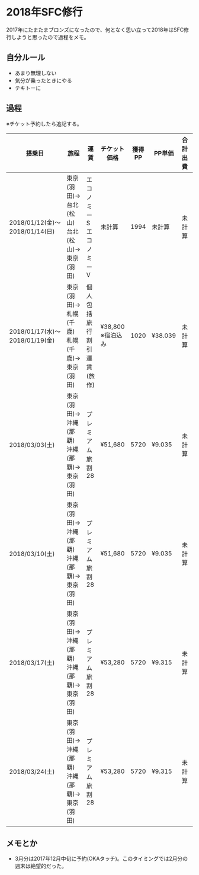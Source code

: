 # 2018年SFC修行
2017年にたまたまブロンズになったので、何となく思い立って2018年はSFC修行しようと思ったので過程をメモ。

## 自分ルール
* あまり無理しない
* 気分が乗ったときにやる
* テキトーに

## 過程
※チケット予約したら追記する。

搭乗日 | 旅程 | 運賃 | チケット価格 | 獲得PP | PP単価 | 合計出費 | 合計PP | 備考
--- | --- | --- | --- | --- | --- | --- | --- | ---
2018/01/12(金)〜<br>2018/01/14(日) | 東京(羽田)→台北(松山)<br>台北(松山)→東京(羽田) | エコノミーS<br>エコノミーV | 未計算 | 1994| 未計算 | 未計算 | 未計算 | 旅行
2018/01/17(水)〜<br>2018/01/19(金) | 東京(羽田)→札幌(千歳)<br>札幌(千歳)→東京(羽田) | 個人包括旅行割引運賃(旅作) | ¥38,800<br>※宿泊込み | 1020 | ¥38.039 | 未計算 | 未計算 | 旅行
2018/03/03(土) | 東京(羽田)→沖縄(那覇)<br>沖縄(那覇)→東京(羽田) | プレミアム旅割28 | ¥51,680 | 5720 | ¥9.035 | 未計算 | 未計算 | -
2018/03/10(土) | 東京(羽田)→沖縄(那覇)<br>沖縄(那覇)→東京(羽田) | プレミアム旅割28 | ¥51,680 | 5720 | ¥9.035 | 未計算 | 未計算 | -
2018/03/17(土) | 東京(羽田)→沖縄(那覇)<br>沖縄(那覇)→東京(羽田) | プレミアム旅割28 | ¥53,280 | 5720 | ¥9.315 | 未計算 | 未計算 | -
2018/03/24(土) | 東京(羽田)→沖縄(那覇)<br>沖縄(那覇)→東京(羽田) | プレミアム旅割28 | ¥53,280 | 5720 | ¥9.315 | 未計算 | 未計算 | -

## メモとか
* 3月分は2017年12月中旬に予約(OKAタッチ)。このタイミングでは2月分の週末は絶望的だった。
